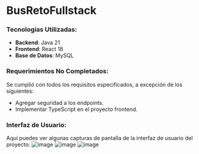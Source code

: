 # BusRetoFullstack

### Tecnologías Utilizadas:
- **Backend**: Java 21
- **Frontend**: React 18
- **Base de Datos**: MySQL

### Requerimientos No Completados:
Se cumplió con todos los requisitos especificados, a excepción de los siguientes:
- Agregar seguridad a los endpoints.
- Implementar TypeScript en el proyecto frontend.


### Interfaz de Usuario:
Aquí puedes ver algunas capturas de pantalla de la interfaz de usuario del proyecto:
![image](https://github.com/user-attachments/assets/878471ed-e9d7-4c30-bf0e-32136323d660)
![image](https://github.com/user-attachments/assets/fad518b3-2812-4ec0-a635-03a6dc9d1ac1)
![image](https://github.com/user-attachments/assets/94582ed4-4d05-45b9-8244-7d49c23824d7)
